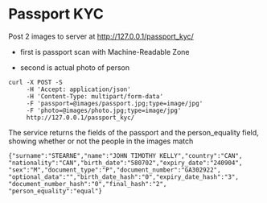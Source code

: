 # Passport KYC 

Post 2 images to server at http://127.0.0.1/passport_kyc/ 

 - first is passport scan with Machine-Readable Zone 
 
 - second is actual photo of person 

```
curl -X POST -S 
	 -H 'Accept: application/json' 
	 -H 'Content-Type: multipart/form-data' 
	 -F 'passport=@images/passport.jpg;type=image/jpg' 
	 -F 'photo=@images/photo.jpg;type=image/jpg' 
	 http://127.0.0.1/passport_kyc/
```

The service returns the fields of the passport and the person_equality field, showing whether or not the people in the images match

```
{"surname":"STEARNE","name":"JOHN TIMOTHY KELLY","country":"CAN",
"nationality":"CAN","birth_date":"580702","expiry_date":"240904",
"sex":"M","document_type":"P","document_number":"GA302922",
"optional_data":"","birth_date_hash":"0","expiry_date_hash":"3",
"document_number_hash":"0","final_hash":"2",
"person_equality":"equal"}
```
